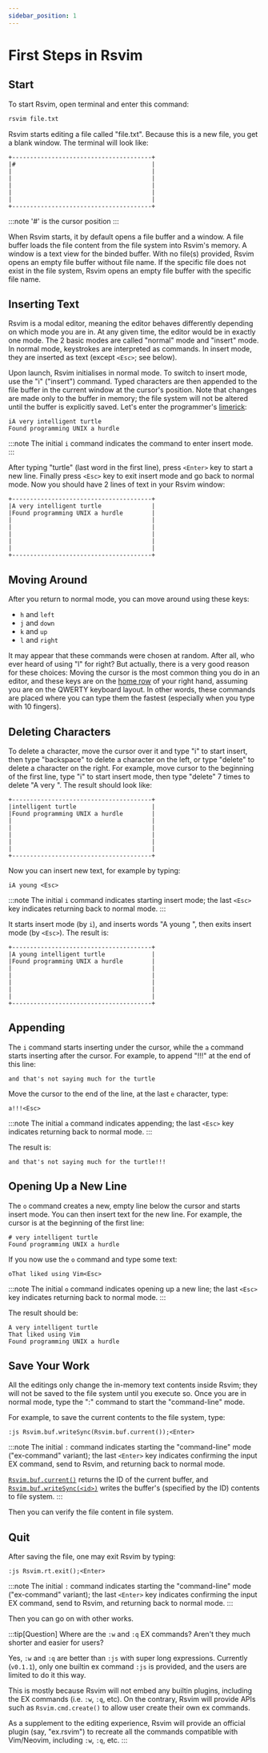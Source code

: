 ```yaml
---
sidebar_position: 1
---
```


# First Steps in Rsvim

## Start

To start Rsvim, open terminal and enter this command:

```bash
rsvim file.txt
```

Rsvim starts editing a file called "file.txt". Because this is a new file, you get a blank window. The terminal will look like:

```text
+---------------------------------------+
|#                                      |
|                                       |
|                                       |
|                                       |
|                                       |
|                                       |
+---------------------------------------+
```

:::note
'#' is the cursor position
:::

When Rsvim starts, it by default opens a file buffer and a window. A file buffer loads the file content from the file system into Rsvim's memory. A window is a text view for the binded buffer. With no file(s) provided, Rsvim opens an empty file buffer without file name. If the specific file does not exist in the file system, Rsvim opens an empty file buffer with the specific file name.

## Inserting Text

Rsvim is a modal editor, meaning the editor behaves differently depending on which mode you are in. At any given time, the editor would be in exactly one mode.
The 2 basic modes are called "normal" mode and "insert" mode. In normal mode, keystrokes are interpreted as commands. In insert mode, they are inserted as text (except `<Esc>`; see below).

Upon launch, Rsvim initialises in normal mode. To switch to insert mode, use the "i" ("insert") command. Typed characters are then appended to the file buffer in the current window at the cursor's position. Note that changes are made only to the buffer in memory; the file system will not be altered until the buffer is explicitly saved. Let's enter the programmer's [limerick](https://vimhelp.org/usr_02.txt.html#02.2):

```text
iA very intelligent turtle
Found programming UNIX a hurdle
```

:::note
The initial `i` command indicates the command to enter insert mode.
:::

After typing "turtle" (last word in the first line), press `<Enter>` key to start a new line. Finally press `<Esc>` key to exit insert mode and go back to normal mode. Now you should have 2 lines of text in your Rsvim window:

```text
+---------------------------------------+
|A very intelligent turtle              |
|Found programming UNIX a hurdle        |
|                                       |
|                                       |
|                                       |
|                                       |
|                                       |
+---------------------------------------+
```

## Moving Around

After you return to normal mode, you can move around using these keys:

- `h` and `left`
- `j` and `down`
- `k` and `up`
- `l` and `right`

It may appear that these commands were chosen at random. After all, who ever heard of using "l" for right? But actually, there is a very good reason for these choices: Moving the cursor is the most common thing you do in an editor, and these keys are on the [home row](https://simple.wikipedia.org/wiki/Home_row) of your right hand, assuming you are on the QWERTY keyboard layout. In other words, these commands are placed where you can type them the fastest (especially when you type with 10 fingers).

## Deleting Characters

To delete a character, move the cursor over it and type "i" to start insert, then type "backspace" to delete a character on the left, or type "delete" to delete a character on the right. For example, move cursor to the beginning of the first line, type "i" to start insert mode, then type "delete" 7 times to delete "A very ". The result should look like:

```text
+---------------------------------------+
|intelligent turtle                     |
|Found programming UNIX a hurdle        |
|                                       |
|                                       |
|                                       |
|                                       |
|                                       |
+---------------------------------------+
```

Now you can insert new text, for example by typing:

```text
iA young <Esc>
```

:::note
The initial `i` command indicates starting insert mode; the last `<Esc>` key indicates returning back to normal mode.
:::

It starts insert mode (by `i`), and inserts words "A young ", then exits insert mode (by `<Esc>`). The result is:

```text
+---------------------------------------+
|A young intelligent turtle             |
|Found programming UNIX a hurdle        |
|                                       |
|                                       |
|                                       |
|                                       |
|                                       |
+---------------------------------------+
```

## Appending

The `i` command starts inserting under the cursor, while the `a` command starts inserting after the cursor. For example, to append "!!!" at the end of this line:

```text
and that's not saying much for the turtle
```

Move the cursor to the end of the line, at the last `e` character, type:

```text
a!!!<Esc>
```

:::note
The initial `a` command indicates appending; the last `<Esc>` key indicates returning back to normal mode.
:::

The result is:

```text
and that's not saying much for the turtle!!!
```

## Opening Up a New Line

The `o` command creates a new, empty line below the cursor and starts insert mode. You can then insert text for the new line. For example, the cursor is at the beginning of the first line:

```text
# very intelligent turtle
Found programming UNIX a hurdle
```

If you now use the `o` command and type some text:

```text
oThat liked using Vim<Esc>
```

:::note
The initial `o` command indicates opening up a new line; the last `<Esc>` key indicates returning back to normal mode.
:::

The result should be:

```text {2}
A very intelligent turtle
That liked using Vim
Found programming UNIX a hurdle
```

## Save Your Work

All the editings only change the in-memory text contents inside Rsvim; they will not be saved to the file system until you execute so. Once you are in normal mode, type the ":" command to start the "command-line" mode.

For example, to save the current contents to the file system, type:

```text
:js Rsvim.buf.writeSync(Rsvim.buf.current());<Enter>
```

:::note
The initial `:` command indicates starting the "command-line" mode ("ex-command" variant); the last `<Enter>` key indicates confirming the input EX command, send to Rsvim, and returning back to normal mode.

[`Rsvim.buf.current()`](/docs/next/api/rsvim/classes/RsvimBuf#current) returns the ID of the current buffer, and
[`Rsvim.buf.writeSync(<id>)`](/docs/next/api/rsvim/classes/RsvimBuf#writesync) writes the buffer's (specified by the ID) contents to file system.
:::

Then you can verify the file content in file system.

## Quit

After saving the file, one may exit Rsvim by typing:

```text
:js Rsvim.rt.exit();<Enter>
```

:::note
The initial `:` command indicates starting the "command-line" mode ("ex-command" variant); the last `<Enter>` key indicates confirming the input EX command, send to Rsvim, and returning back to normal mode.
:::

Then you can go on with other works.

:::tip[Question]
Where are the `:w` and `:q` EX commands? Aren't they much shorter and easier for users?

Yes, `:w` and `:q` are better than `:js` with super long expressions.
Currently (`v0.1.1`), only one builtin ex command `:js` is provided, and the users are limited to do it this way.

This is mostly because Rsvim will not embed any builtin plugins, including the EX commands (i.e. `:w`, `:q`, etc).
On the contrary, Rsvim will provide APIs such as `Rsvim.cmd.create()` to allow user create their own ex commands.

As a supplement to the editing experience, Rsvim will provide an official plugin (say, "ex.rsvim") to recreate all the commands
compatible with Vim/Neovim, including `:w`, `:q`, etc.
:::
